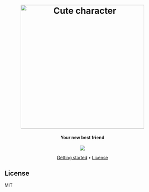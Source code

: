 <h1 align="center">
  <br>
  <img src="https://i.imgur.com/Xz0DUXf.png" alt="Cute character" width="400">
  <br>
</h1>

<h4 align="center">Your new best friend</h4>

<p align="center">
  <a href="https://travis-ci.org/olivia-ai/olivia"><img src="https://travis-ci.org/olivia-ai/olivia.svg?branch=master"></a>
</p>

<p align="center">
  <a href="https://docs.olivia-ai.org">Getting started</a> •
  <a href="#license">License</a>
</p>

## License

MIT
